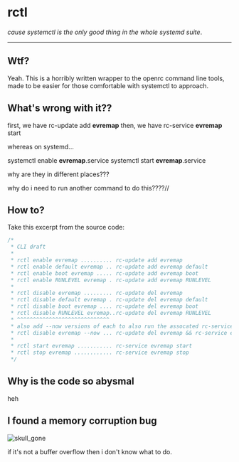 # rctl

_cause systemctl is the only good thing in the whole systemd suite_.

---

## Wtf?

Yeah. This is a horribly written wrapper to the openrc command line tools, made to be easier for those comfortable with systemctl to approach.

## What's wrong with it??

first, we have rc-update add **evremap**
then, we have rc-service **evremap** start

whereas on systemd...

systemctl enable **evremap**.service
systemctl start **evremap**.service

why are they in different places???

why do i need to run another command to do this????//

## How to?

Take this excerpt from the source code:

```c
/*
 * CLI draft
 *
 * rctl enable evremap .......... rc-update add evremap
 * rctl enable default evremap .. rc-update add evremap default
 * rctl enable boot evremap ..... rc-update add evremap boot
 * rctl enable RUNLEVEL evremap . rc-update add evremap RUNLEVEL
 *
 * rctl disable evremap ......... rc-update del evremap
 * rctl disable default evremap . rc-update del evremap default
 * rctl disable boot evremap .... rc-update del evremap boot
 * rctl disable RUNLEVEL evremap..rc-update del evremap RUNLEVEL
 * ^^^^^^^^^^^^^^^^^^^^^^^^^^^^^
 * also add --now versions of each to also run the assocated rc-service:
 * rctl disable evremap --now ... rc-update del evremap && rc-service evremap stop
 *
 * rctl start evremap ........... rc-service evremap start
 * rctl stop evremap ............ rc-service evremap stop
 */
```

## Why is the code so abysmal

heh

## I found a memory corruption bug

![skull_gone](https://cdn.discordapp.com/emojis/1098881040900173895.webp?animated=true)

if it's not a buffer overflow then i don't know what to do.

